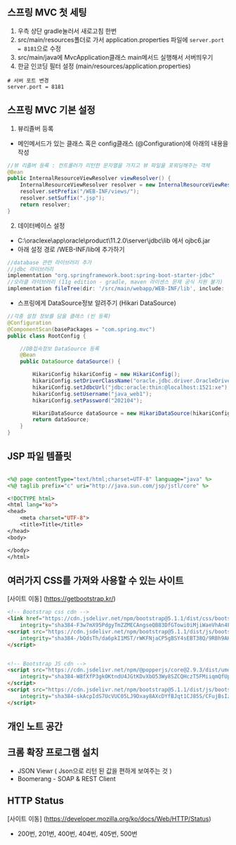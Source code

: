 

## 스프링 MVC 첫 세팅
1. 우측 상단 gradle눌러서 새로고침 한번
2. src/main/resources폴더로 가서 application.properties 파일에
   `server.port = 8181`으로 수정
3. src/main/java에 MvcApplication클래스 main메서드 실행해서 서버띄우기
4. 한글 인코딩 필터 설정 (main/resources/application.properties)
```
# 서버 포트 변경
server.port = 8181

```

## 스프링 MVC 기본 설정
1. 뷰리졸버 등록
- 메인메서드가 있는 클래스 혹은 config클래스 (@Configuration)에 아래의 내용을 작성
```java
//뷰 리졸버 등록 : 컨트롤러가 리턴한 문자열을 가지고 뷰 파일을 포워딩해주는 객체
@Bean
public InternalResourceViewResolver viewResolver() {
    InternalResourceViewResolver resolver = new InternalResourceViewResolver();
    resolver.setPrefix("/WEB-INF/views/");
    resolver.setSuffix(".jsp");
    return resolver;
}
```

2. 데이터베이스 설정
- C:\oraclexe\app\oracle\product\11.2.0\server\jdbc\lib 에서 ojbc6.jar
- 아래 설정 경로 /WEB-INF/lib에 추가하기
```groovy
//database 관련 라이브러리 추가
//jdbc 라이브러리
implementation "org.springframework.boot:spring-boot-starter-jdbc"
//오라클 라이브러리 (11g edition - gradle, maven 라이센스 문제 공식 지원 불가)
implementation fileTree(dir: '/src/main/webapp/WEB-INF/lib', include: ['*.jar'])
```

- 스프링에게 DataSource정보 알려주기 (Hikari DataSource)
```java
//각종 설정 정보를 담을 클래스 (빈 등록)
@Configuration
@ComponentScan(basePackages = "com.spring.mvc")
public class RootConfig {

    //DB접속정보 DataSource 등록
    @Bean
    public DataSource dataSource() {

        HikariConfig hikariConfig = new HikariConfig();
        hikariConfig.setDriverClassName("oracle.jdbc.driver.OracleDriver");
        hikariConfig.setJdbcUrl("jdbc:oracle:thin:@localhost:1521:xe");
        hikariConfig.setUsername("java_web1");
        hikariConfig.setPassword("202104");

        HikariDataSource dataSource = new HikariDataSource(hikariConfig);
        return dataSource;
    }
}
```

## JSP 파일 템플릿
```jsp

<%@ page contentType="text/html;charset=UTF-8" language="java" %>
<%@ taglib prefix="c" uri="http://java.sun.com/jsp/jstl/core" %>

<!DOCTYPE html>
<html lang="ko">
<head>
    <meta charset="UTF-8">
    <title>Title</title>
</head>
<body>

</body>
</html>
```

## 여러가지 CSS를 가져와 사용할 수 있는 사이트

[사이트 이동] (https://getbootstrap.kr/)
```html
<!-- Bootstrap css cdn -->
<link href="https://cdn.jsdelivr.net/npm/bootstrap@5.1.1/dist/css/bootstrap.min.css" rel="stylesheet"
    integrity="sha384-F3w7mX95PdgyTmZZMECAngseQB83DfGTowi0iMjiWaeVhAn4FJkqJByhZMI3AhiU" crossorigin="anonymous">
<script src="https://cdn.jsdelivr.net/npm/bootstrap@5.1.1/dist/js/bootstrap.bundle.min.js"
    integrity="sha384-/bQdsTh/da6pkI1MST/rWKFNjaCP5gBSY4sEBT38Q/9RBh9AH40zEOg7Hlq2THRZ" crossorigin="anonymous">
</script>


<!-- Bootstrap JS cdn -->
<script src="https://cdn.jsdelivr.net/npm/@popperjs/core@2.9.3/dist/umd/popper.min.js"
    integrity="sha384-W8fXfP3gkOKtndU4JGtKDvXbO53Wy8SZCQHczT5FMiiqmQfUpWbYdTil/SxwZgAN" crossorigin="anonymous">
</script>
<script src="https://cdn.jsdelivr.net/npm/bootstrap@5.1.1/dist/js/bootstrap.min.js"
    integrity="sha384-skAcpIdS7UcVUC05LJ9Dxay8AXcDYfBJqt1CJ85S/CFujBsIzCIv+l9liuYLaMQ/" crossorigin="anonymous">
</script>

```

## 개인 노트 공간

## 크롬 확장 프로그램 설치
- JSON Viewr ( Json으로 리턴 된 값을 편하게 보여주는 것  )
- Boomerang - SOAP & REST Client

## HTTP Status
[사이트 이동] (https://developer.mozilla.org/ko/docs/Web/HTTP/Status)
- 200번, 201번, 400번, 404번, 405번, 500번
